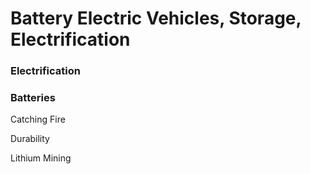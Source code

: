 # Battery Electric Vehicles, Storage, Electrification

### Electrification



### Batteries

Catching Fire

Durability

Lithium Mining

